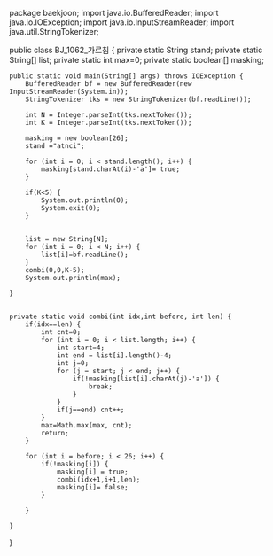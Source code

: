 package baekjoon;
import java.io.BufferedReader;
import java.io.IOException;
import java.io.InputStreamReader;
import java.util.StringTokenizer;

public class BJ_1062_가르침 {
	private static String stand;
	private static String[] list;
	private static int max=0;
	private static boolean[] masking;

	public static void main(String[] args) throws IOException {
		BufferedReader bf = new BufferedReader(new InputStreamReader(System.in));
		StringTokenizer tks = new StringTokenizer(bf.readLine());
		
		int N = Integer.parseInt(tks.nextToken());
		int K = Integer.parseInt(tks.nextToken());
		
		masking = new boolean[26];
		stand ="atnci";
		
		for (int i = 0; i < stand.length(); i++) {
			masking[stand.charAt(i)-'a']= true;
		}
			
		if(K<5) {
			System.out.println(0);
			System.exit(0);
		}
		
		
		list = new String[N];
		for (int i = 0; i < N; i++) {			
			list[i]=bf.readLine();
		}
		combi(0,0,K-5);
		System.out.println(max);

	}

	
	private static void combi(int idx,int before, int len) {
		if(idx==len) {						
			int cnt=0;
			for (int i = 0; i < list.length; i++) {
				int start=4;
				int end = list[i].length()-4;
				int j=0;
				for (j = start; j < end; j++) {
					if(!masking[list[i].charAt(j)-'a']) {
						break;
					}
				}
				if(j==end) cnt++;
			}		
			max=Math.max(max, cnt);
			return;
		}
		
		for (int i = before; i < 26; i++) {
			if(!masking[i]) {
				masking[i] = true;
				combi(idx+1,i+1,len);
				masking[i]= false;
			}
			
		}
		
	}

}
